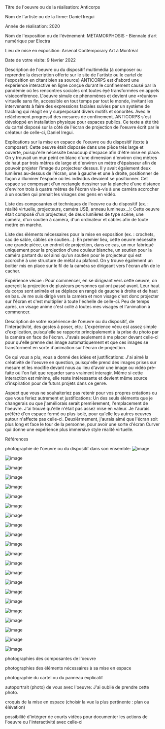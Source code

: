 Titre de l'oeuvre ou de la réalisation: Anticorps

Nom de l'artiste ou de la firme: Daniel Iregui

Année de réalisation: 2020

Nom de l'exposition ou de l'événement: METAMORPHOSIS - Biennale d’art numérique par Electra

Lieu de mise en exposition: Arsenal Contemporary Art à Montréal

Date de votre visite: 9 février 2022

Description de l'oeuvre ou du dispositif multimédia (à composer ou reprendre la description offerte sur le site de l'artiste ou le cartel de l'exposition en citant bien sa source)  ANTICORPS est d'abord une expérience interactive en ligne conçue durant le confinement causé par la pandémie où les rencontres sociales ont toutes éyé transformées en appels visioconférence. L'oeuvre simule ce phénomènes et devient une «réunion» virtuelle sans fin, accessible en tout temps par tout le monde, invitant les intervenants à faire des expressions faciales suivies par un système de tracking qui réagit en y surperposant divers motifs et sonorités. Avec le relâchement progressif des mesures de confinement. ANTICORPS s'est développé en installation physique pour espaces publics. Ce texte a été tiré du cartel disposé sur la côté de l'écran de projection de l'oeuvre écrit par le créateur de celle-ci, Daniel Iregui.

Explications sur la mise en espace de l'oeuvre ou du dispositif (texte à composer): Cette oeuvre était disposée dans une pièce très large et ouverte, puisqu'elle nécessite beaucoup d'espace afin d'être mise en place. On y trouvait un mur peint en blanc d'une dimension d'environ cinq mètres de haut par trois mètres de large et d'environ un mètre d'épaisseur afin de pouvoir projeter l'image du projecteur dessus. Il y avait également deux lumières au-dessus de l'écran, une à gauche et une à droite, positionner de façon à illuminer l'espace où les individus devaient se positionner. Cet espace se composant d'un rectangle dessiner sur la planche d'une distance d'environ trois à quatre mètres de l'écran  vis-à-vis à une caméra accrocher à un soutien qui prenait les visages des gens en vidéo. 

Liste des composantes et techniques de l'oeuvre ou du dispositif (ex. : réalité virtuelle, projecteurs, caméra USB, anneau lumineux...): Cette oeuvre était composé d'un projecteur, de deux lumières de type scène, une caméra, d'un soutien à caméra, d'un ordinateur et câbles afin de toute mettre en marche. 


Liste des éléments nécessaires pour la mise en exposition (ex. : crochets, sac de sable, câbles de soutien...): En premier lieu, cette oeuvre nécessite une grande pièce, un endroit de projection, dans ce cas, un mur fabriqué uniquement pour la projection d'une couleur blanche, un soutien pour la caméra partant du sol ainsi qu'un soutien pour le projecteur qui est accroché à une structure de métal au plafond. On y trouve également un boitier mis en place sur le fil de la caméra se dirigeant vers l'écran afin de le cacher.

Expérience vécue : Pour commencer, en se dirigeant vers cette oeuvre, on aperçoit la projection de plusieurs personnes qui ont passé avant. Leur haut du corps sont animés et se déplace en rangé de gauche à droite et de haut en bas. Je me suis dirigé vers la caméra et mon visage c'est donc projecter sur l'écran et c'est multiplier à toute l'échelle de celle-ci. Peu de temps après, un visage animé c'est collé à toutes mes visages et l'animation à commencer.

Description de votre expérience de l'oeuvre ou du dispositif, de l'interactivité, des gestes à poser, etc.: L'expérience vécu est assez simple d'explication, puisqu'elle se rapporte principalement à la prise du photo par la caméra en face de l'écran. J'avais seulement à me placer devant celle-ci pour qu'elle prenne des image automatiquement et que ces images se transforment en sorte d'animation sur l'écran de projection.

Ce qui vous a plu, vous a donné des idées et justifications: J'ai aimé la créativité de l'oeuvre en question, puisqu'elle prend des images prises sur mesure et les modifie devant nous au lieu d'avoir une image ou vidéo pré-faite où l'on fait que regarder sans vraiment interagir. Même si cette interaction est minime, elle reste intéressante et devient même source d'inspiration pour de futurs projets dans ce genre. 

Aspect que vous ne souhaiteriez pas retenir pour vos propres créations ou que vous feriez autrement et justifications: Un des seuls éléments que je changerais ou que j'améliorais serait premièrement, l'emplacement de l'oeuvre. J'ai trouvé qu'elle n'était pas assez mise en valeur. Je l'aurais préféré d'en espace fermé ou plus isolé, pour qu'elle les autres oeuvres autour n'affecte pas celle-ci. Deuxièrmement, j'aurais aimé que l'écran soit plus long et face le tour de la personne, pour avoir une sorte d'écran Curver qui donne une expérience plus immersive style réalité virtuelle.

Références

photographie de l'oeuvre ou du dispositif dans son ensemble: ![image](https://github.com/SOStoke/Portfolio_Laniel_Kevin_02/blob/main/Bian_ANTICORPS/media/20220209_204210268_iOS.jpg?raw=true)

![image](https://github.com/SOStoke/Portfolio_Laniel_Kevin_02/blob/main/Bian_ANTICORPS/media/20220209_204301160_iOS.jpg?raw=true)

![image](https://github.com/SOStoke/Portfolio_Laniel_Kevin_02/blob/main/Bian_ANTICORPS/media/20220209_204312628_iOS.jpg?raw=true)

![image](https://github.com/SOStoke/Portfolio_Laniel_Kevin_02/blob/main/Bian_ANTICORPS/media/20220209_204318406_iOS.jpg?raw=true)

![image](https://github.com/SOStoke/Portfolio_Laniel_Kevin_02/blob/main/Bian_ANTICORPS/media/20220209_204327725_iOS.jpg?raw=true)

![image](https://github.com/SOStoke/Portfolio_Laniel_Kevin_02/blob/main/Bian_ANTICORPS/media/20220209_204340306_iOS.jpg?raw=true)

![image](https://github.com/SOStoke/Portfolio_Laniel_Kevin_02/blob/main/Bian_ANTICORPS/media/20220209_204348611_iOS.jpg?raw=true)

![image](https://github.com/SOStoke/Portfolio_Laniel_Kevin_02/blob/main/Bian_ANTICORPS/media/20220209_204402373_iOS.jpg?raw=true)

![image](https://github.com/SOStoke/Portfolio_Laniel_Kevin_02/blob/main/Bian_ANTICORPS/media/20220209_204414176_iOS.jpg?raw=true)

![image](https://github.com/SOStoke/Portfolio_Laniel_Kevin_02/blob/main/Bian_ANTICORPS/media/20220209_204420988_iOS.jpg?raw=true)

![image](https://github.com/SOStoke/Portfolio_Laniel_Kevin_02/blob/main/Bian_ANTICORPS/media/20220209_204444330_iOS.jpg?raw=true)

![image](https://github.com/SOStoke/Portfolio_Laniel_Kevin_02/blob/main/Bian_ANTICORPS/media/20220209_204504614_iOS.jpg?raw=true)

![image](https://github.com/SOStoke/Portfolio_Laniel_Kevin_02/blob/main/Bian_ANTICORPS/media/20220209_204518688_iOS.jpg?raw=true)

![image](https://github.com/SOStoke/Portfolio_Laniel_Kevin_02/blob/main/Bian_ANTICORPS/media/20220209_204535805_iOS.jpg?raw=true)

![image](https://github.com/SOStoke/Portfolio_Laniel_Kevin_02/blob/main/Bian_ANTICORPS/media/20220209_204542117_iOS.jpg?raw=true)

![image](https://github.com/SOStoke/Portfolio_Laniel_Kevin_02/blob/main/Bian_ANTICORPS/media/20220209_204547161_iOS.jpg?raw=true)

![image](https://github.com/SOStoke/Portfolio_Laniel_Kevin_02/blob/main/Bian_ANTICORPS/media/20220209_204614850_iOS.jpg?raw=true)

![image](https://github.com/SOStoke/Portfolio_Laniel_Kevin_02/blob/main/Bian_ANTICORPS/media/20220209_204619033_iOS.jpg?raw=true)

![image](https://github.com/SOStoke/Portfolio_Laniel_Kevin_02/blob/main/Bian_ANTICORPS/media/20220209_204622940_iOS.jpg?raw=true)

![image](https://github.com/SOStoke/Portfolio_Laniel_Kevin_02/blob/main/Bian_ANTICORPS/media/20220209_204626790_iOS.jpg?raw=true)

![image](https://github.com/SOStoke/Portfolio_Laniel_Kevin_02/blob/main/Bian_ANTICORPS/media/20220209_204732072_iOS.jpg?raw=true)

![image](https://github.com/SOStoke/Portfolio_Laniel_Kevin_02/blob/main/Bian_ANTICORPS/media/20220209_204737094_iOS.jpg?raw=true)

photographies des composantes de l'oeuvre

photographies des éléments nécessaires à sa mise en espace

photographie du cartel ou du panneau explicatif

autoportrait (photo) de vous avec l'oeuvre: J'ai oublié de prendre cette photo.

croquis de la mise en espace (choisir la vue la plus pertinente : plan ou élévation)

possibilité d'intégrer de courts vidéos pour documenter les actions de l'oeuvre ou l'interactivité avec celle-ci

